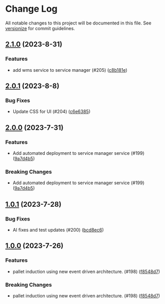 # Change Log

All notable changes to this project will be documented in this file. See [versionize](https://github.com/versionize/versionize) for commit guidelines.

<a name="2.1.0"></a>
## [2.1.0](https://www.github.com/palletshuttle/Trak-It/releases/tag/v2.1.0) (2023-8-31)

### Features

* add wms service to service manager (#205) ([c8b181e](https://www.github.com/palletshuttle/Trak-It/commit/c8b181e87dea697d2fd970a1712b37548b11dccd))

<a name="2.0.1"></a>
## [2.0.1](https://www.github.com/Maktelier/lights-out-core/releases/tag/v2.0.1) (2023-8-8)

### Bug Fixes

* Update CSS for UI (#204) ([c6e6385](https://www.github.com/Maktelier/lights-out-core/commit/c6e638599c78830eba445986ef097f5b0eaac94b))

<a name="2.0.0"></a>
## [2.0.0](https://www.github.com/Maktelier/lights-out-core/releases/tag/v2.0.0) (2023-7-31)

### Features

* Add automated deployment to service manager service (#199) ([9a7d4b5](https://www.github.com/Maktelier/lights-out-core/commit/9a7d4b5c959255e15e9fe8b84dec50ab2ca0179d))

### Breaking Changes

* Add automated deployment to service manager service (#199) ([9a7d4b5](https://www.github.com/Maktelier/lights-out-core/commit/9a7d4b5c959255e15e9fe8b84dec50ab2ca0179d))

<a name="1.0.1"></a>
## [1.0.1](https://www.github.com/Maktelier/lights-out-core/releases/tag/v1.0.1) (2023-7-28)

### Bug Fixes

* AI fixes and test updates (#200) ([bcd8ec6](https://www.github.com/Maktelier/lights-out-core/commit/bcd8ec6f2563b3284c2134f6bb5e361bd6aa83d8))

<a name="1.0.0"></a>
## [1.0.0](https://www.github.com/Maktelier/lights-out-core/releases/tag/v1.0.0) (2023-7-26)

### Features

* pallet induction using new event driven architecture. (#198) ([f8548d7](https://www.github.com/Maktelier/lights-out-core/commit/f8548d7a82ae8fd007518b4561f37ba0171adb18))

### Breaking Changes

* pallet induction using new event driven architecture. (#198) ([f8548d7](https://www.github.com/Maktelier/lights-out-core/commit/f8548d7a82ae8fd007518b4561f37ba0171adb18))

